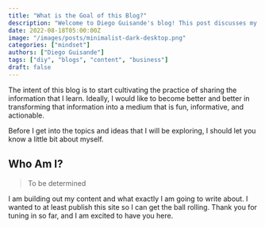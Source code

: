 ```yaml
---
title: "What is the Goal of this Blog?"
description: "Welcome to Diego Guisande's blog! This post discusses my goals and mindset for this website."
date: 2022-08-18T05:00:00Z
image: "/images/posts/minimalist-dark-desktop.png"
categories: ["mindset"]
authors: ["Diego Guisande"]
tags: ["diy", "blogs", "content", "business"]
draft: false
---
```


The intent of this blog is to start cultivating the practice of sharing the information that I learn. Ideally, I would like to become better and better in transforming that information into a medium that is fun, informative, and actionable.

Before I get into the topics and ideas that I will be exploring, I should let you know a little bit about myself.

## Who Am I?

> To be determined

I am building out my content and what exactly I am going to write about. I wanted to at least publish this site so I can get the ball rolling. Thank you for tuning in so far, and I am excited to have you here.
